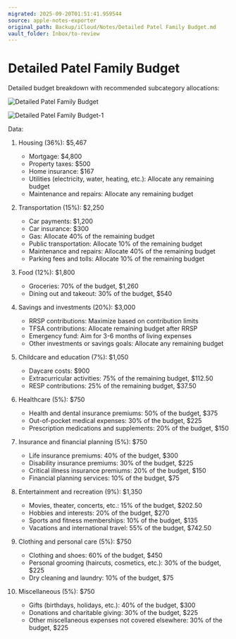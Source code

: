 ```yaml
---
migrated: 2025-09-20T01:51:41.959544
source: apple-notes-exporter
original_path: Backup/iCloud/Notes/Detailed Patel Family Budget.md
vault_folder: Inbox/to-review
---
```

# Detailed Patel Family Budget

Detailed budget breakdown with recommended subcategory allocations:

![Detailed Patel Family Budget](images/Detailed%20Patel%20Family%20Budget.jpeg)

![Detailed Patel Family Budget-1](images/Detailed%20Patel%20Family%20Budget-1.jpeg)

Data:

1. Housing (36%): $5,467
   - Mortgage: $4,800
   - Property taxes: $500
   - Home insurance: $167
   - Utilities (electricity, water, heating, etc.): Allocate any remaining budget
   - Maintenance and repairs: Allocate any remaining budget

2. Transportation (15%): $2,250
   - Car payments: $1,200
   - Car insurance: $300
   - Gas: Allocate 40% of the remaining budget
   - Public transportation: Allocate 10% of the remaining budget
   - Maintenance and repairs: Allocate 40% of the remaining budget
   - Parking fees and tolls: Allocate 10% of the remaining budget

3. Food (12%): $1,800
   - Groceries: 70% of the budget, $1,260
   - Dining out and takeout: 30% of the budget, $540

4. Savings and investments (20%): $3,000
   - RRSP contributions: Maximize based on contribution limits
   - TFSA contributions: Allocate remaining budget after RRSP
   - Emergency fund: Aim for 3-6 months of living expenses
   - Other investments or savings goals: Allocate any remaining budget

5. Childcare and education (7%): $1,050
   - Daycare costs: $900
   - Extracurricular activities: 75% of the remaining budget, $112.50
   - RESP contributions: 25% of the remaining budget, $37.50

6. Healthcare (5%): $750
   - Health and dental insurance premiums: 50% of the budget, $375
   - Out-of-pocket medical expenses: 30% of the budget, $225
   - Prescription medications and supplements: 20% of the budget, $150

7. Insurance and financial planning (5%): $750
   - Life insurance premiums: 40% of the budget, $300
   - Disability insurance premiums: 30% of the budget, $225
   - Critical illness insurance premiums: 20% of the budget, $150
   - Financial planning services: 10% of the budget, $75

8. Entertainment and recreation (9%): $1,350
   - Movies, theater, concerts, etc.: 15% of the budget, $202.50
   - Hobbies and interests: 20% of the budget, $270
   - Sports and fitness memberships: 10% of the budget, $135
   - Vacations and international travel: 55% of the budget, $742.50

9. Clothing and personal care (5%): $750
   - Clothing and shoes: 60% of the budget, $450
   - Personal grooming (haircuts, cosmetics, etc.): 30% of the budget, $225
   - Dry cleaning and laundry: 10% of the budget, $75

10. Miscellaneous (5%): $750
    - Gifts (birthdays, holidays, etc.): 40% of the budget, $300
    - Donations and charitable giving: 30% of the budget, $225
    - Other miscellaneous expenses not covered elsewhere: 30% of the budget, $225
